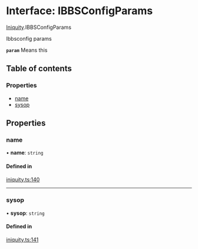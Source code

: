 # Interface: IBBSConfigParams

[Iniquity](../modules/Iniquity.md).IBBSConfigParams

Ibbsconfig params

**`param`** Means this

## Table of contents

### Properties

- [name](Iniquity.IBBSConfigParams.md#name)
- [sysop](Iniquity.IBBSConfigParams.md#sysop)

## Properties

### name

• **name**: `string`

#### Defined in

[iniquity.ts:140](https://github.com/iniquitybbs/iniquity/blob/3ba3fee/packages/core/src/iniquity.ts#L140)

___

### sysop

• **sysop**: `string`

#### Defined in

[iniquity.ts:141](https://github.com/iniquitybbs/iniquity/blob/3ba3fee/packages/core/src/iniquity.ts#L141)
